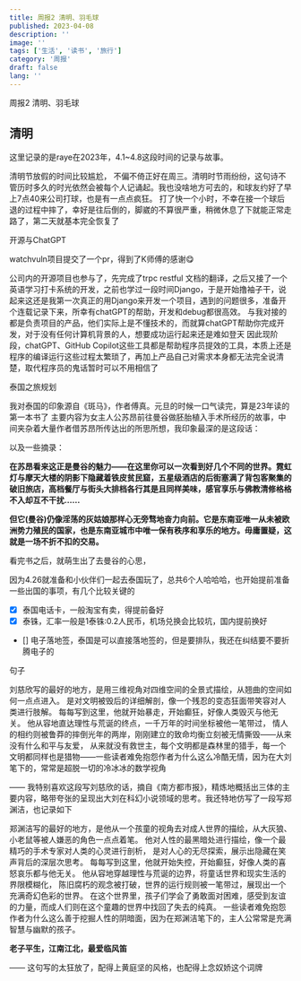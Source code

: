 ```yaml
---
title: 周报2 清明、羽毛球
published: 2023-04-08
description: ''
image: ''
tags: ['生活', '读书', '旅行']
category: '周报'
draft: false
lang: ''
---
```

 周报2 清明、羽毛球

##  清明

这里记录的是raye在2023年，4.1~4.8这段时间的记录与故事。

清明节放假的时间比较尴尬， 不偏不倚正好在周三。清明时节雨纷纷，这句诗不管历时多久的时光依然会被每个人记诵起。我也没啥地方可去的，和球友约好了早上7点40来公司打球，也是有一点点疯狂。
打了快一个小时，不幸在接一个球后退的过程中摔了，幸好是往后倒的，脚崴的不算很严重，稍微休息了下就能正常走路了，第二天就基本完全恢复了


 开源与ChatGPT

watchvuln项目提交了一个pr，得到了K师傅的感谢😋

公司内的开源项目也参与了，先完成了trpc restful 文档的翻译，之后又接了一个英语学习打卡系统的开发，之前也学过一段时间Django，于是开始撸袖子干，说起来这还是我第一次真正的用Django来开发一个项目，遇到的问题很多，准备开个连载记录下来，所幸有chatGPT的帮助，开发和debug都很高效。
与我对接的都是负责项目的产品，他们实际上是不懂技术的，而就算chatGPT帮助你完成开发，对于没有任何计算机背景的人，想要成功运行起来还是难如登天
因此现阶段，chatGPT、GitHub Copilot这些工具都是帮助程序员提效的工具，本质上还是程序的编译运行这些过程太繁琐了，再加上产品自己对需求本身都无法完全说清楚，取代程序员的鬼话暂时可以不用相信了



 泰国之旅规划

我对泰国的印象源自《斑马》，作者傅真。元旦的时候一口气读完，算是23年读的第一本书了
主要内容为女主人公苏昂前往曼谷做胚胎植入手术所经历的故事，中间夹杂着大量作者借苏昂所传达出的所思所想，我印象最深的是这段话：

<!-- ![image](./attachments/bafybeifstqlg3ztatdbznxpbdq4vrrhvvt7gkna7e7v46gi57afgmtgaxm.vnd.mozilla.apng) -->

以及一些摘录：

**在苏昂看来这正是曼谷的魅力——在这里你可以一次看到好几个不同的世界。霓虹灯与摩天大楼的阴影下隐藏着铁皮贫民窟，五星级酒店的后街塞满了背包客聚集的破旧旅店，高档餐厅与街头大排档各行其是且同样美味，感官享乐与佛教清修格格不入却互不干扰……**


**但它(曼谷)仍像淫荡的灰姑娘那样心无旁骛地奋力向前。它是东南亚唯一从未被欧洲势力殖民的国家，也是东南亚城市中唯一保有秩序和享乐的地方。毋庸置疑，这就是一场不折不扣的交易。**


看完书之后，就萌生出了去曼谷的心思，

因为4.26就准备和小伙伴们一起去泰国玩了，总共6个人哈哈哈，也开始提前准备一些出国的事项，有几个比较关键的

- [x] 泰国电话卡，一般淘宝有卖，得提前备好
- [x] 泰铢，汇率一般是1泰铢:0.2人民币，机场兑换会比较坑，国内提前换好
- [] 电子落地签，泰国是可以直接落地签的，但是要排队，我还在纠结要不要折腾电子的



 句子

刘慈欣写的最好的地方，是用三维视角对四维空间的全景式描绘，从翘曲的空间如何一点点进入。
是对文明被毁后的详细解剖，像一个残忍的变态狂面带笑容对人类进行肢解。
每每写到这里，他就开始暴走，开始癫狂，好像人类毁灭与他无关。
他从容地直达理性与荒诞的终点，一千万年的时间坐标被他一笔带过，
情人的相约则被鲁莽的摔倒光年的两岸，刚刚建立的致命均衡立刻被无情撕毁——从来没有什么和平与友爱，
从来就没有救世主，每个文明都是森林里的猎手，每一个文明都同样也是猎物——一些读者难免抱怨作者为什么这么冷酷无情，因为在大刘笔下的，常常是超脱一切的冷冰冰的数学视角

—— 我特别喜欢这段写刘慈欣的话，摘自《南方都市报》，精炼地概括出三体的主要内容，略带夸张的呈现出大刘在科幻小说领域的思考。我还特地仿写了一段写郑渊洁，也记录如下


郑渊洁写的最好的地方，是他从一个孩童的视角去对成人世界的描绘，从大灰狼、小老鼠等被人嫌恶的角色一点点着笔。
他对人性的最黑暗处进行描绘，像一个最精巧的手术专家对人类的心灵进行剖析，
是对人心的无尽探索，展示出隐藏在笑声背后的深层次思考。
每每写到这里，他就开始失控，开始癫狂，好像人类的喜怒哀乐都与他无关。
他从容地穿越理性与荒诞的边界，将童话世界和现实生活的界限模糊化，
陈旧腐朽的观念被打破，世界的运行规则被一笔带过，展现出一个充满奇幻色彩的世界。
在这个世界里，孩子们学会了勇敢面对困难，感受到友谊的力量，而成人们则在这个童趣的世界中找回了失去的纯真。
一些读者难免抱怨作者为什么这么善于挖掘人性的阴暗面，因为在郑渊洁笔下的，主人公常常是充满智慧与幽默的孩子。


**老子平生，江南江北，最爱临风笛**

—— 这句写的太狂放了，配得上黄庭坚的风格，也配得上念奴娇这个词牌



<!-- ![](./attachments/bafkreiakuk7ku2qtsnsjyy5bzzxic5tikrvt764jpjv7ra2f36dz4qskte.png) -->
